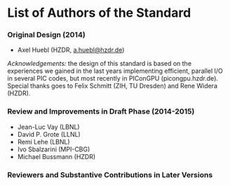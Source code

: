 # List of Authors of the Standard

### Original Design (2014)

- Axel Huebl (HZDR, a.huebl@hzdr.de)

*Acknowledgements:* the design of this standard is based on the experiences
                    we gained in the last years implementing efficient,
                    parallel I/O in several PIC codes, but most recently
                    in PIConGPU (picongpu.hzdr.de).
                    Special thanks goes to Felix Schmitt (ZIH, TU Dresden)
                    and Rene Widera (HZDR).


### Review and Improvements in Draft Phase (2014-2015)

- Jean-Luc Vay (LBNL)
- David P. Grote (LLNL)
- Remi Lehe (LBNL)
- Ivo Sbalzarini (MPI-CBG)
- Michael Bussmann (HZDR)


### Reviewers and Substantive Contributions in Later Versions

